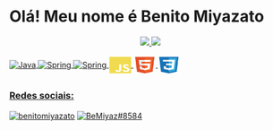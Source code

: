 <h1 align="left">Olá! Meu nome é Benito Miyazato</h1>

<div align="center">
  <a href="https://github.com/benitomiyazato">
  <img height="160em" src="https://github-readme-stats.vercel.app/api?username=benitomiyazato&show_icons=true&theme=dark&include_all_commits=true&count_private=true"/>
  <img height="160em" src="https://github-readme-stats.vercel.app/api/top-langs/?username=benitomiyazato&layout=compact&langs_count=7&theme=dark"/>
</div>
  <div style="display: inline_block"><br>
  <img align = "center" alt="Java" height="30" width="40" src="https://cdn.jsdelivr.net/gh/devicons/devicon/icons/java/java-original.svg" />
  <img align = "center" alt="Spring" height="30" width="40" src="https://cdn.jsdelivr.net/gh/devicons/devicon/icons/spring/spring-original.svg" />
  <img align = "center" alt="Spring" height="30" width="40" src=  "https://cdn.jsdelivr.net/gh/devicons/devicon/icons/mysql/mysql-original.svg" />
  <img align="center" alt="Js" height="30" width="40" src="https://raw.githubusercontent.com/devicons/devicon/master/icons/javascript/javascript-plain.svg">
  <img align="center" alt="HTML" height="30" width="40" src="https://raw.githubusercontent.com/devicons/devicon/master/icons/html5/html5-original.svg">
  <img align="center" alt="CSS" height="30" width="40" src="https://raw.githubusercontent.com/devicons/devicon/master/icons/css3/css3-original.svg">
</div>
  
  ##
  
<h3 align="left" style="display:inline_block">Redes sociais:</h3>
<a href="https://linkedin.com/in/benitomiyazato" target="blank"><img align="center" src="https://raw.githubusercontent.com/rahuldkjain/github-profile-readme-generator/master/src/images/icons/Social/linked-in-alt.svg" alt="benitomiyazato" height="30" width="40" /></a>
<a href="https://discord.gg/BeMiyaz#8584" target="blank"><img align="center" src="https://raw.githubusercontent.com/rahuldkjain/github-profile-readme-generator/master/src/images/icons/Social/discord.svg" alt="BeMiyaz#8584" height="30" width="40" /></a>

  ##
  
